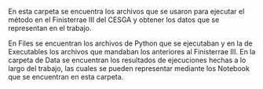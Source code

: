 En esta carpeta se encuentra los archivos que se usaron para ejecutar el método en el Finisterrae III del CESGA y obtener los datos que se representan en el trabajo. 

En Files se encuentran los archivos de Python que se ejecutaban y en la de Executables los archivos que mandaban los anteriores al Finisterrae III. En la carpeta de Data se encuentran los resultados de ejecuciones hechas a lo largo del trabajo, las cuales se pueden representar mediante los Notebook que se encuentran en esta carpeta.

